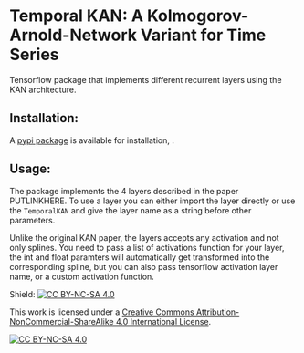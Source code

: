 # Temporal KAN: A Kolmogorov-Arnold-Network Variant for Time Series

Tensorflow package that implements different recurrent layers using the KAN architecture.

## Installation:

A [pypi package](https://pypi.org/project/temporal_kan/) is available for installation, .

## Usage:

The package implements the 4 layers described in the paper PUTLINKHERE. To use a layer you can either import the layer directly or use the `TemporalKAN` and give the layer name as a string before other parameters.

Unlike the original KAN paper, the layers accepts any activation and not only splines. You need to pass a list of activations function for your layer, the int and float paramters will automatically get transformed into the corresponding spline, but you can also pass tensorflow activation layer name, or a custom activation function.

Shield: [![CC BY-NC-SA 4.0][cc-by-nc-sa-shield]][cc-by-nc-sa]

This work is licensed under a
[Creative Commons Attribution-NonCommercial-ShareAlike 4.0 International License][cc-by-nc-sa].

[![CC BY-NC-SA 4.0][cc-by-nc-sa-image]][cc-by-nc-sa]

[cc-by-nc-sa]: http://creativecommons.org/licenses/by-nc-sa/4.0/
[cc-by-nc-sa-image]: https://licensebuttons.net/l/by-nc-sa/4.0/88x31.png
[cc-by-nc-sa-shield]: https://img.shields.io/badge/License-CC%20BY--NC--SA%204.0-lightgrey.svg
